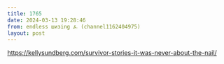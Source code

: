 ```yaml
---
title: 1765
date: 2024-03-13 19:28:46
from: endless шизing ⍼ (channel1162404975)
layout: post
---
```


<https://kellysundberg.com/survivor-stories-it-was-never-about-the-nail/>

